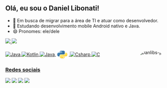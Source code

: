 ## Olá, eu sou o Daniel Libonati!


- 🔭 Em busca de migrar para a área de TI e atuar como desenvolvedor.
- 🌱 Estudando desenvolvimento mobile Android nativo e Java.
- 😄 Pronomes: ele/dele

<div>
  <a href="https://github.com/danlibs">
  <img height="180cm" src="https://github-readme-stats.vercel.app/api?username=danlibs&show_icons=true&theme=tokyonight&includ_all_commits=true&count_private=true"/>
  <img height="180cm" src="https://github-readme-stats.vercel.app/api/top-langs/?username=danlibs&layout=compact&lang_count=16&theme=tokyonight"/>
</div>
  
<div style="display: inline_block"><br>
  <img align="center" alt="Java"   height="30" width="40" src="https://cdn.jsdelivr.net/gh/devicons/devicon/icons/android/android-original.svg">
  <img align="center" alt="Kotlin" height="30" width="40" src="https://cdn.jsdelivr.net/gh/devicons/devicon/icons/kotlin/kotlin-original.svg">
  <img align="center" alt="Java"   height="30" width="40" src="https://cdn.jsdelivr.net/gh/devicons/devicon/icons/java/java-original.svg">
  <img align="center" alt="Python" height="30" width="40" src="https://raw.githubusercontent.com/devicons/devicon/master/icons/python/python-original.svg">
  <img align="center" alt="Csharp" height="30" width="40" src="https://cdn.jsdelivr.net/gh/devicons/devicon/icons/unity/unity-original.svg">
  <img align="center" alt="C" height="30" width="40" src="https://cdn.jsdelivr.net/gh/devicons/devicon/icons/c/c-original.svg">

  <img align="right" alt="Danlibs-pic" height="150" style="border-radius:50px;" src="https://scontent.fbel1-1.fna.fbcdn.net/v/t1.6435-9/91248323_3621806427893122_5938206742474129408_n.jpg?_nc_cat=111&ccb=1-5&_nc_sid=174925&_nc_eui2=AeH7tN1BpDP0Sm9t-iWzSZax9pbLBm6FSgv2lssGboVKC-L4lDXCNabQWWzJYbBj-k13MA2GVoHPbHXd1uGKmzr4&_nc_ohc=KMGMVDtCMnwAX9YI-Jg&tn=OOLUuHR-nkdWmCvg&_nc_ht=scontent.fbel1-1.fna&oh=00_AT9MHs04bapklX3AKFp7cRdnIUBfSy6j0OVeepms9zKoTg&oe=62182C6D">
</div>

### Redes sociais
          
<div> 
  <a href="https://www.linkedin.com/in/daniel-libonati-gomes/" target="_blank"><img src="https://img.shields.io/badge/-LinkedIn-%230077B5?style=for-the-badge&logo=linkedin&logoColor=white" target="_blank"></a> 
  <a href="https://www.facebook.com/daniel.libonati.16/" target="_blank"><img src="https://img.shields.io/badge/Facebook-1877F2?style=for-the-badge&logo=facebook&logoColor=white" target="_blank"></a> 
  <a href="https://twitter.com/daniel_libonati" target="_blank"><img src="https://img.shields.io/badge/Twitter-1DA1F2?style=for-the-badge&logo=twitter&logoColor=white" target="_blank"></a> 
  <a href = "mailto:danlibs00@gmail.com"><img src="https://img.shields.io/badge/Gmail-D14836?style=for-the-badge&logo=gmail&logoColor=white" target="_blank"></a>
</div>
